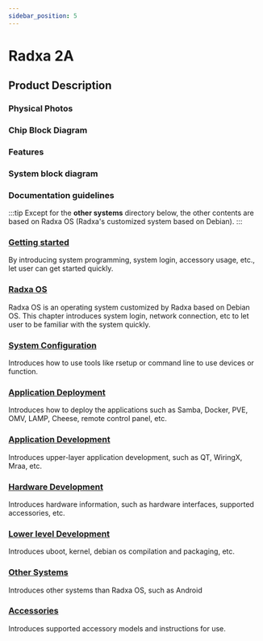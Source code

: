 ```yaml
---
sidebar_position: 5
---
```


# Radxa 2A

<!-- SBC 产品型号 -->

## Product Description

### Physical Photos

### Chip Block Diagram

### Features

### System block diagram

### Documentation guidelines

:::tip
Except for the **other systems** directory below, the other contents are based on Radxa OS (Radxa's customized system based on Debian).
:::

### [Getting started](/template/sbc/getting-started)

By introducing system programming, system login, accessory usage, etc., let user can get started quickly.

### [Radxa OS](/template/sbc/radxa-os)

Radxa OS is an operating system customized by Radxa based on Debian OS.
This chapter introduces system login, network connection, etc to let user to be familiar with the system quickly.

### [System Configuration](/template/sbc/os-config)

Introduces how to use tools like rsetup or command line to use devices or function.

### [Application Deployment](/template/sbc/apps-deployment)

Introduces how to deploy the applications such as Samba, Docker, PVE, OMV, LAMP, Cheese, remote control panel, etc.

### [Application Development](/template/sbc/app-development)

Introduces upper-layer application development, such as QT, WiringX, Mraa, etc.

### [Hardware Development](/template/sbc/hardware-design)

Introduces hardware information, such as hardware interfaces, supported accessories, etc.

### [Lower level Development](/template/sbc/low-level-dev)

Introduces uboot, kernel, debian os compilation and packaging, etc.

### [Other Systems](/template/sbc/other-os)

Introduces other systems than Radxa OS, such as Android

### [Accessories](/template/sbc/accessories)

Introduces supported accessory models and instructions for use.
